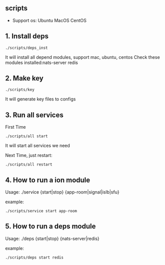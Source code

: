 
## scripts

* Support os: Ubuntu MacOS CentOS

## 1. Install deps

```
./scripts/deps_inst
```

It will install all depend modules, support mac, ubuntu, centos
Check these modules installed:nats-server redis

## 2. Make key

```
./scripts/key
```

It will generate key files to configs

## 3. Run all services

First Time

```
./scripts/all start
```

It will start all services we need

Next Time, just restart:

```
./scripts/all restart
```

## 4. How to run a ion module

Usage: ./service {start|stop} {app-room|signal|islb|sfu}

example:
```
./scripts/service start app-room
```

## 5. How to run a deps module

Usage: ./deps {start|stop} {nats-server|redis}

example:
```
./scripts/deps start redis
```
